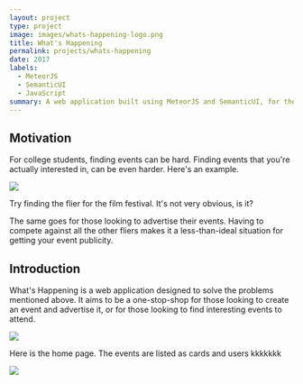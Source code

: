 ```yaml
---
layout: project
type: project
image: images/whats-happening-logo.png
title: What's Happening
permalink: projects/whats-happening
date: 2017
labels:
  - MeteorJS
  - SemanticUI
  - JavaScript
summary: A web application built using MeteorJS and SemanticUI, for the final project of our software engineering course. What's Happening aims to be the one-stop shop for people looking to advertise events, as well as to discover events.
---
```


## Motivation
For college students, finding events can be hard. Finding events that you're actually interested in, can be even harder. Here's an example.

<image class="ui fluid image" src="../images/crowded-bulletin-board.jpg">

Try finding the flier for the film festival. It's not very obvious, is it?

The same goes for those looking to advertise their events. Having to compete against all the other fliers makes it a less-than-ideal situation for getting your event publicity.

## Introduction

What's Happening is a web application designed to solve the problems mentioned above. It aims to be a one-stop-shop for those looking to create an event and advertise it, or for those looking to find interesting events to attend.

<image class="ui fluid image" src="../images/whats-happening-landing.png">

Here is the home page. The events are listed as cards and users kkkkkkk

<image class="ui fluid image" src="../images/whats-happening-home.png">

